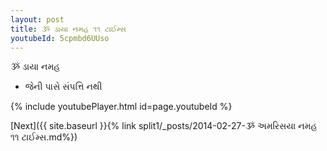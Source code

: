 ```yaml
---
layout: post
title: ૐ ડાયા નમહ ૧૧ ટાઈમ્સ
youtubeId: 5cpmbd6UUso
---
```

 
 
 ૐ ડાયા નમહ  
 
 -  જેની પાસે સંપત્તિ નથી 
 
  
 
  
 
 
 
 
 
 


{% include youtubePlayer.html id=page.youtubeId %}
 
[Next]({{ site.baseurl }}{% link  split1/_posts/2014-02-27-ૐ અમરિસયા નમહ ૧૧ ટાઈમ્સ.md%})
 
